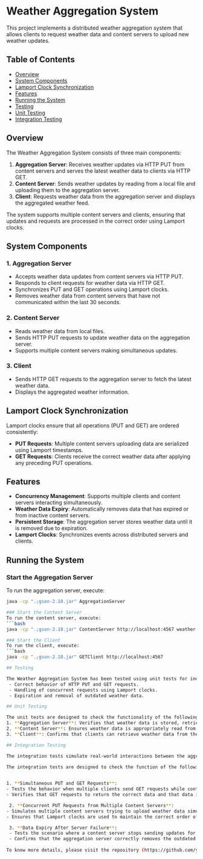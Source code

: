 # Weather Aggregation System

This project implements a distributed weather aggregation system that allows clients to request weather data and content servers to upload new weather updates.

## Table of Contents
- [Overview](#overview)
- [System Components](#system-components)
- [Lamport Clock Synchronization](#lamport-clock-synchronization)
- [Features](#features)
- [Running the System](#running-the-system)
- [Testing](#testing) 
- [Unit Testing](#unit-testing)
- [Integration Testing](#integration-testing)

## Overview

The Weather Aggregation System consists of three main components:
1. **Aggregation Server**: Receives weather updates via HTTP PUT from content servers and serves the latest weather data to clients via HTTP GET.
2. **Content Server**: Sends weather updates by reading from a local file and uploading them to the aggregation server.
3. **Client**: Requests weather data from the aggregation server and displays the aggregated weather feed.

The system supports multiple content servers and clients, ensuring that updates and requests are processed in the correct order using Lamport clocks.

## System Components

### 1. Aggregation Server
- Accepts weather data updates from content servers via HTTP PUT.
- Responds to client requests for weather data via HTTP GET.
- Synchronizes PUT and GET operations using Lamport clocks.
- Removes weather data from content servers that have not communicated within the last 30 seconds.

### 2. Content Server
- Reads weather data from local files.
- Sends HTTP PUT requests to update weather data on the aggregation server.
- Supports multiple content servers making simultaneous updates.

### 3. Client
- Sends HTTP GET requests to the aggregation server to fetch the latest weather data.
- Displays the aggregated weather information.

## Lamport Clock Synchronization

Lamport clocks ensure that all operations (PUT and GET) are ordered consistently:
- **PUT Requests**: Multiple content servers uploading data are serialized using Lamport timestamps.
- **GET Requests**: Clients receive the correct weather data after applying any preceding PUT operations.

## Features

- **Concurrency Management**: Supports multiple clients and content servers interacting simultaneously.
- **Weather Data Expiry**: Automatically removes data that has expired or from inactive content servers.
- **Persistent Storage**: The aggregation server stores weather data until it is removed due to expiration.
- **Lamport Clocks**: Synchronizes events across distributed servers and clients.

## Running the System

### Start the Aggregation Server
To run the aggregation server, execute:
```bash
java -cp ".;gson-2.10.jar" AggregationServer

### Start the Content Server
To run the content server, execute:
```bash
java -cp ".;gson-2.10.jar" ContentServer http://localhost:4567 weather-data.txt

### Start the Client
To run the client, execute:
```bash
java -cp ".;gson-2.10.jar" GETClient http://localhost:4567 

## Testing

The Weather Aggregation System has been tested using unit tests for individual components and integration tests to verify interactions between the aggregation server, content servers, and clients. The tests cover:
 - Correct behavior of HTTP PUT and GET requests.
 - Handling of concurrent requests using Lamport clocks.
 - Expiration and removal of outdated weather data.

## Unit Testing 

The unit tests are designed to check the functionality of the following components:
1. **Aggregation Server**: Verifies that weather data is stored, retrieved, and expired as expected. 
2. **Content Server**: Ensures weather data is appropriately read from local files and sent to the aggregation server. 
3. **Client**: Confirms that clients can retrieve weather data from the aggregation server.

## Integration Testing

The integration tests simulate real-world interactions between the aggregation server, content servers, and clients.

The integration tests are designed to check the function of the following components:
 

1. **Simultaneous PUT and GET Requests**: 
- Tests the behavior when multiple clients send GET requests while content servers send PUT requests. 
- Verifies that GET requests to return the correct data and that data is recovered and overwritten correctly.

 2. **Concurrent PUT Requests from Multiple Content Servers**: 
- Simulates multiple content servers trying to upload weather data simultaneously.
- Ensures that Lamport clocks are used to maintain the correct order of operations.

 3. **Data Expiry After Server Failure**: 
 - Tests the scenario where a content server stops sending updates for over 30 seconds.
 - Confirms that the aggregation server correctly removes the outdated data from that content server. 
 
To know more details, please visit the repository (https://github.com/yourusername/weather-aggregation-system)


